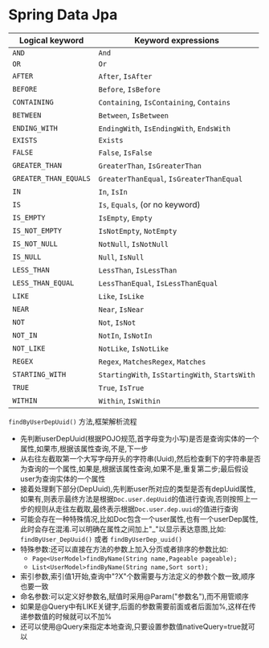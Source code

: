 # Spring Data Jpa

| Logical keyword       | Keyword expressions                            |
| --------------------- | ---------------------------------------------- |
| `AND`                 | `And`                                          |
| `OR`                  | `Or`                                           |
| `AFTER`               | `After`, `IsAfter`                             |
| `BEFORE`              | `Before`, `IsBefore`                           |
| `CONTAINING`          | `Containing`, `IsContaining`, `Contains`       |
| `BETWEEN`             | `Between`, `IsBetween`                         |
| `ENDING_WITH`         | `EndingWith`, `IsEndingWith`, `EndsWith`       |
| `EXISTS`              | `Exists`                                       |
| `FALSE`               | `False`, `IsFalse`                             |
| `GREATER_THAN`        | `GreaterThan`, `IsGreaterThan`                 |
| `GREATER_THAN_EQUALS` | `GreaterThanEqual`, `IsGreaterThanEqual`       |
| `IN`                  | `In`, `IsIn`                                   |
| `IS`                  | `Is`, `Equals`, (or no keyword)                |
| `IS_EMPTY`            | `IsEmpty`, `Empty`                             |
| `IS_NOT_EMPTY`        | `IsNotEmpty`, `NotEmpty`                       |
| `IS_NOT_NULL`         | `NotNull`, `IsNotNull`                         |
| `IS_NULL`             | `Null`, `IsNull`                               |
| `LESS_THAN`           | `LessThan`, `IsLessThan`                       |
| `LESS_THAN_EQUAL`     | `LessThanEqual`, `IsLessThanEqual`             |
| `LIKE`                | `Like`, `IsLike`                               |
| `NEAR`                | `Near`, `IsNear`                               |
| `NOT`                 | `Not`, `IsNot`                                 |
| `NOT_IN`              | `NotIn`, `IsNotIn`                             |
| `NOT_LIKE`            | `NotLike`, `IsNotLike`                         |
| `REGEX`               | `Regex`, `MatchesRegex`, `Matches`             |
| `STARTING_WITH`       | `StartingWith`, `IsStartingWith`, `StartsWith` |
| `TRUE`                | `True`, `IsTrue`                               |
| `WITHIN`              | `Within`, `IsWithin`                           |

`findByUserDepUuid()` 方法,框架解析流程

* 先判断userDepUuid(根据POJO规范,首字母变为小写)是否是查询实体的一个属性,如果市,根据该属性查询,不是,下一步
* 从右往左截取第一个大写字母开头的字符串(Uuid),然后检查剩下的字符串是否为查询的一个属性,如果是,根据该属性查询,如果不是,重复第二步;最后假设user为查询实体的一个属性
* 接着处理剩下部分(DepUuid),先判断user所对应的类型是否有depUuid属性,如果有,则表示最终方法是根据`Doc.user.depUuid`的值进行查询,否则按照上一步的规则从走往左截取,最终表示根据`Doc.user.dep.uuid`的值进行查询
* 可能会存在一种特殊情况,比如Doc包含一个user属性,也有一个userDep属性,此时会存在混淆.可以明确在属性之间加上"_"以显示表达意图,比如: `findByUser_DepUuid()`   或者 `findByUserDep_uuid()` 
* 特殊参数:还可以直接在方法的参数上加入分页或者排序的参数比如:
  * `Page<UserModel>findByName(String name,Pageable pageable);`
  * `List<UserModel>findByName(String name,Sort sort);` 
* 索引参数,索引值1开始,查询中"?X"个数需要与方法定义的参数个数一致,顺序也要一致
* 命名参数:可以定义好参数名,赋值时采用@Param("参数名"),而不用管顺序
* 如果是@Query中有LIKE关键字,后面的参数需要前面或者后面加%,这样在传递参数值的时候就可以不加%
* 还可以使用@Query来指定本地查询,只要设置参数值nativeQuery=true就可以